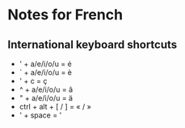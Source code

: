 # Notes for French

## International keyboard shortcuts

- ' + a/e/i/o/u = é
- ` + a/e/i/o/u = è
- ' + c = ç
- ^ + a/e/i/o/u = â
- " + a/e/i/o/u = ä
- ctrl + alt + [ / ] = « / »
- ' + space = '